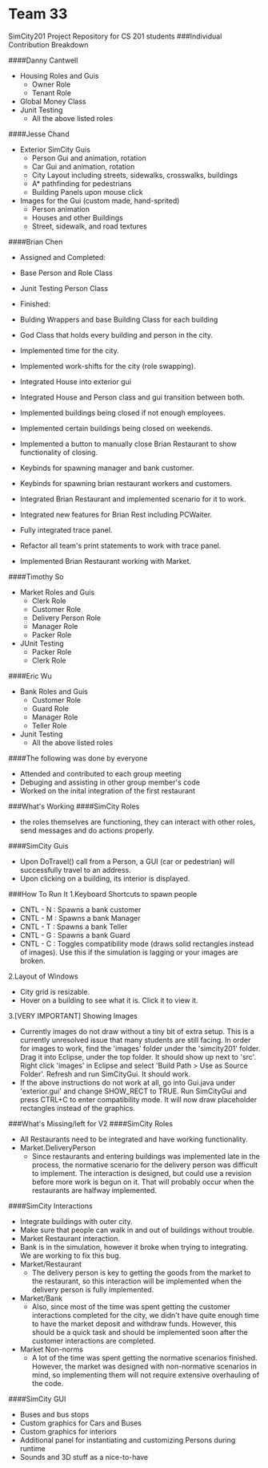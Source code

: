 Team 33
======
SimCity201 Project Repository for CS 201 students
###Individual Contribution Breakdown

####Danny Cantwell
+ Housing Roles and Guis
  * Owner Role
  * Tenant Role
+ Global Money Class
+ Junit Testing
  * All the above listed roles

####Jesse Chand
+ Exterior SimCity Guis
  * Person Gui and animation, rotation
  * Car Gui and animation, rotation
  * City Layout including streets, sidewalks, crosswalks, buildings
  * A* pathfinding for pedestrians
  * Building Panels upon mouse click
+ Images for the Gui (custom made, hand-sprited)
  * Person animation
  * Houses and other Buildings
  * Street, sidewalk, and road textures

####Brian Chen
+ Assigned and Completed:
 + Base Person and Role Class
 + Junit Testing Person Class

+ Finished:
 + Bulding Wrappers and base Building Class for each building
 + God Class that holds every building and person in the city.
 + Implemented time for the city.
 + Implemented work-shifts for the city (role swapping).
 + Integrated House into exterior gui
 + Integrated House and Person class and gui transition between both.
 + Implemented buildings being closed if not enough employees.
 + Implemented certain buildings being closed on weekends.
 + Implemented a button to manually close Brian Restaurant to show functionality of closing.
 + Keybinds for spawning manager and bank customer.
 + Keybinds for spawning brian restaurant workers and customers.
 + Integrated Brian Restaurant and implemented scenario for it to work.
 + Integrated new features for Brian Rest including PCWaiter.
 + Fully integrated trace panel.
 + Refactor all team's print statements to work with trace panel.
 + Implemented Brian Restaurant working with Market.

####Timothy So
+ Market Roles and Guis
  * Clerk Role
  * Customer Role
  * Delivery Person Role
  * Manager Role
  * Packer Role
+ JUnit Testing
  * Packer Role
  * Clerk Role

####Eric Wu
+ Bank Roles and Guis
  * Customer Role
  * Guard Role
  * Manager Role
  * Teller Role
+ Junit Testing
  * All the above listed roles

####The following was done by everyone
+ Attended and contributed to each group meeting
+ Debuging and assisting in other group member's code
+ Worked on the inital integration of the first restaurant

###What's Working
####SimCity Roles
+ the roles themselves are functioning, they can interact with other roles, send messages and do actions properly.

####SimCity Guis
+ Upon DoTravel() call from a Person, a GUI (car or pedestrian) will successfully travel to an address.
+ Upon clicking on a building, its interior is displayed.

###How To Run It
1.Keyboard Shortcuts to spawn people
  * CNTL - N : Spawns a bank customer
  * CNTL - M : Spawns a bank Manager
  * CNTL - T : Spawns a bank Teller
  * CNTL - G : Spawns a bank Guard
  * CNTL - C : Toggles compatibility mode (draws solid rectangles instead of images). Use this if the simulation is lagging or your images are broken.

2.Layout of Windows
  * City grid is resizable. 
  * Hover on a building to see what it is. Click it to view it.

3.[VERY IMPORTANT] Showing Images
  * Currently images do not draw without a tiny bit of extra setup. This is a currently unresolved issue that many students are still facing. In order for images to work, find the 'images' folder under the 'simcity201' folder. Drag it into Eclipse, under the top folder. It should show up next to 'src'. Right click 'images' in Eclipse and select 'Build Path > Use as Source Folder'. Refresh and run SimCityGui. It should work.
  * If the above instructions do not work at all, go into Gui.java under 'exterior.gui' and change SHOW_RECT to TRUE. Run SimCityGui and press CTRL+C to enter compatibility mode. It will now draw placeholder rectangles instead of the graphics. 

###What's Missing/left for V2
####SimCity Roles
+ All Restaurants need to be integrated and have working functionality.
+ Market.DeliveryPerson
  * Since restaurants and entering buildings was implemented late in the process, the normative scenario for the delivery person was difficult to implement. The interaction is designed, but could use a revision before more work is begun on it. That will probably occur when the restaurants are halfway implemented.

####SimCity Interactions
+ Integrate buildings with outer city.
+ Make sure that people can walk in and out of buildings without trouble.
+ Market Restaurant interaction.
+ Bank is in the simulation, however it broke when trying to integrating. We are working to fix this bug.
+ Market/Restaurant
  * The delivery person is key to getting the goods from the market to the restaurant, so this interaction will be implemented when the delivery person is fully implemented.
+ Market/Bank
  * Also, since most of the time was spent getting the customer interactions completed for the city, we didn't have quite enough time to have the market deposit and withdraw funds. However, this should be a quick task and should be implemented soon after the customer interactions are completed.
+ Market Non-norms
  * A lot of the time was spent getting the normative scenarios finished. However, the market was designed with non-normative scenarios in mind, so implementing them will not require extensive overhauling of the code.


####SimCity GUI
+ Buses and bus stops
+ Custom graphics for Cars and Buses
+ Custom graphics for interiors
+ Additional panel for instantiating and customizing Persons during runtime
+ Sounds and 3D stuff as a nice-to-have